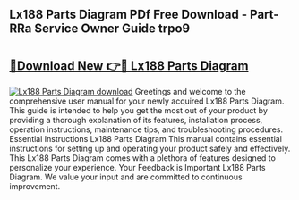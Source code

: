 ## Lx188 Parts Diagram PDf Free Download - Part-RRa Service Owner Guide trpo9

# <h2><a href="http://dfpvi0l.blite.top/?on=Lx188+Parts+Diagram">🔗Download New 👉🔴 Lx188 Parts Diagram</a></h2>

[![Lx188 Parts Diagram download](https://i.imgur.com/lujVjoI.png)](http://dfpvi0l.blite.top/?on=Lx188+Parts+Diagram)
Greetings and welcome to the comprehensive user manual for your newly acquired Lx188 Parts Diagram. This guide is intended to help you get the most out of your product by providing a thorough explanation of its features, installation process, operation instructions, maintenance tips, and troubleshooting procedures. Essential Instructions Lx188 Parts Diagram This manual contains essential instructions for setting up and operating your product safely and effectively. This Lx188 Parts Diagram comes with a plethora of features designed to personalize your experience. Your Feedback is Important Lx188 Parts Diagram. We value your input and are committed to continuous improvement.
